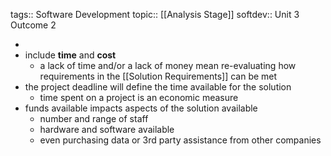 tags:: Software Development
topic:: [[Analysis Stage]]
softdev:: Unit 3 Outcome 2

-
- include **time** and **cost**
	- a lack of time and/or a lack of money mean re-evaluating how requirements in the [[Solution Requirements]] can be met
- the project deadline will define the time available for the solution
	- time spent on a project is an economic measure
- funds available impacts aspects of the solution available
	- number and range of staff
	- hardware and software available
	- even purchasing data or 3rd party assistance from other companies